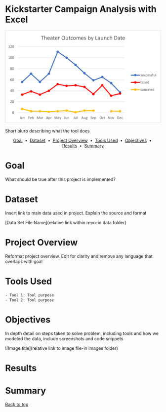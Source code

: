# Kickstarter Campaign Analysis with Excel

![Theater Outcomes by Launch Date](\images\Theater_Outcomes_vs_Launch.png)

Short blurb describing what the tool does

<p align="center">
<a href="#goal">Goal</a> &nbsp;&bull;&nbsp;
<a href="#dataset">Dataset</a> &nbsp;&bull;&nbsp;
<a href="#project-overview">Project Overview</a> &nbsp;&bull;&nbsp;
<a href="#tools-used">Tools Used</a> &nbsp;&bull;&nbsp;
<a href="#objectives">Objectives</a> &nbsp;&bull;&nbsp;
<a href="#results">Results</a> &nbsp;&bull;&nbsp;
<a href="#summary">Summary</a>
</p>

# Goal
What should be true after this project is implemented?


# Dataset

Insert link to main data used in project. Explain the source and format

[Data Set File Name](relative link within repo-in data folder)


# Project Overview

Reformat project overview. Edit for clarity and remove any language that overlaps with goal

# Tools Used

```
- Tool 1: Tool purpose
- Tool 2: Tool purpose
```

# Objectives

In depth detail on steps taken to solve problem, including tools and how we modeled the data, include screenshots and code snippets

![Image title](relative link to image file-in images folder)

# Results





# Summary

[Back to top](#project-name)






